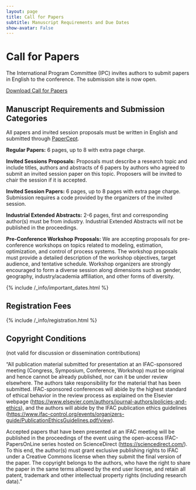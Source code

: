 ```yaml
---
layout: page
title: Call for Papers
subtitle: Manuscript Requirements and Due Dates 
show-avatar: False
---
```


# Call for Papers

The International Program Committee (IPC) invites authors to submit papers in English to the conference. The submission site is now open. 

<div class="text-center">
  <a class="btn btn-warning btn-lg" href="./assets/docs/Call-for-Papers-2023-07-01.pdf" role="button">Download Call for Papers</a>
</div>


## Manuscript Requirements and Submission Categories
All papers and invited session proposals must be written in English and submitted through [PaperCept](https://ifac.papercept.net/conferences/scripts/start.pl).

**Regular Papers:** 6 pages, up to 8 with extra page charge. 

**Invited Sessions Proposals:** Proposals must describe a research topic and include titles, authors and abstracts of 6 papers by authors who agreed to submit an invited session paper on this topic. Proposers will be invited to chair the session if it is accepted. 

**Invited Session Papers:** 6 pages, up to 8 pages with extra page charge. Submission requires a code provided by the organizers of the invited session. 

**Industrial Extended Abstracts:** 2-6 pages, first and corresponding author(s) must be from industry. Industrial Extended Abstracts will not be published in the proceedings.

**Pre-Conference Workshop Proposals:** We are accepting proposals for pre-conference workshops on topics related to modeling, estimation, optimization, and control of process systems. The workshop proposals must provide a detailed description of the workshop objectives, target audience, and tentative schedule. Workshop organizers are strongly encouraged to form a diverse session along dimensions such as gender, geography, industry/academia affiliation, and other forms of diversity.

{% include /_info/important_dates.html %}

## Registration Fees

{% include /_info/registration.html %}

## Copyright Conditions
(not valid for discussion or dissemination contributions)

“All publication material submitted for presentation at an IFAC-sponsored meeting (Congress, Symposium, Conference, Workshop) must be original and hence cannot be already published, nor can it be under review elsewhere. The authors take responsibility for the material that has been submitted. IFAC-sponsored conferences will abide by the highest standard of ethical behavior in the review process as explained on the Elsevier webpage (https://www.elsevier.com/authors/journal-authors/policies-and-ethics), and the authors will abide by the IFAC publication ethics guidelines (https://www.ifac-control.org/events/organizers-guide/PublicationEthicsGuidelines.pdf/view).

Accepted papers that have been presented at an IFAC meeting will be published in the proceedings of the event using the open-access IFAC-PapersOnLine series hosted on ScienceDirect (https://sciencedirect.com/). To this end, the author(s) must grant exclusive publishing rights to IFAC under a Creative Commons license when they submit the final version of the paper. The copyright belongs to the authors, who have the right to share the paper in the same terms allowed by the end user license, and retain all patent, trademark and other intellectual property rights (including research data).”
